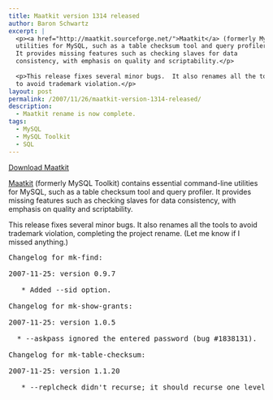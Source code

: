 ```yaml
---
title: Maatkit version 1314 released
author: Baron Schwartz
excerpt: |
  <p><a href="http://maatkit.sourceforge.net/">Maatkit</a> (formerly MySQL Toolkit) contains essential command-line
  utilities for MySQL, such as a table checksum tool and query profiler.
  It provides missing features such as checking slaves for data
  consistency, with emphasis on quality and scriptability.</p>
  
  <p>This release fixes several minor bugs.  It also renames all the tools
  to avoid trademark violation.</p>
layout: post
permalink: /2007/11/26/maatkit-version-1314-released/
description:
  - Maatkit rename is now complete.
tags:
  - MySQL
  - MySQL Toolkit
  - SQL
---
```

<p class="download">
  <a href="http://code.google.com/p/maatkit/">Download Maatkit</a>
</p>

[Maatkit][1] (formerly MySQL Toolkit) contains essential command-line utilities for MySQL, such as a table checksum tool and query profiler. It provides missing features such as checking slaves for data consistency, with emphasis on quality and scriptability.

This release fixes several minor bugs. It also renames all the tools to avoid trademark violation, completing the project rename. (Let me know if I missed anything.)

<pre>Changelog for mk-find:

2007-11-25: version 0.9.7

   * Added --sid option.

Changelog for mk-show-grants:

2007-11-25: version 1.0.5

  * --askpass ignored the entered password (bug #1838131).

Changelog for mk-table-checksum:

2007-11-25: version 1.1.20

   * --replcheck didn't recurse; it should recurse one level (to slaves).</pre>

 [1]: http://code.google.com/p/maatkit/